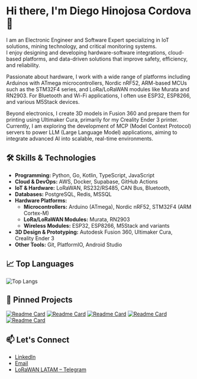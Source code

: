 # Hi there, I'm Diego Hinojosa Cordova 👋

I am an Electronic Engineer and Software Expert specializing in IoT solutions, mining technology, and critical monitoring systems.  
I enjoy designing and developing hardware-software integrations, cloud-based platforms, and data-driven solutions that improve safety, efficiency, and reliability.  

Passionate about hardware, I work with a wide range of platforms including Arduinos with ATmega microcontrollers, Nordic nRF52, ARM-based MCUs such as the STM32F4 series, and LoRa/LoRaWAN modules like Murata and RN2903. For Bluetooth and Wi-Fi applications, I often use ESP32, ESP8266, and various M5Stack devices.  

Beyond electronics, I create 3D models in Fusion 360 and prepare them for printing using Ultimaker Cura, primarily for my Creality Ender 3 printer. Currently, I am exploring the development of MCP (Model Context Protocol) servers to power LLM (Large Language Model) applications, aiming to integrate advanced AI into scalable, real-time environments.


## 🛠 Skills & Technologies
- **Programming:** Python, Go, Kotlin, TypeScript, JavaScript
- **Cloud & DevOps:** AWS, Docker, Supabase, GitHub Actions
- **IoT & Hardware:** LoRaWAN, RS232/RS485, CAN Bus, Bluetooth, 
- **Databases:** PostgreSQL, Redis, MSSQL
- **Hardware Platforms:**
  - **Microcontrollers:** Arduino (ATmega), Nordic nRF52, STM32F4 (ARM Cortex-M)
  - **LoRa/LoRaWAN Modules:** Murata, RN2903
  - **Wireless Modules:** ESP32, ESP8266, M5Stack and variants
- **3D Design & Prototyping:** Autodesk Fusion 360, Ultimaker Cura, Creality Ender 3
- **Other Tools:** Git, PlatformIO, Android Studio

## 📈 Top Languages
![Top Langs](http://github-profile-summary-cards.vercel.app/api/cards/repos-per-language?username=dhinojosac&theme=default)

## 📌 Pinned Projects
[![Readme Card](https://github-readme-stats.vercel.app/api/pin/?username=dhinojosac&repo=ts-template-mcp)](https://github.com/anuraghazra/github-readme-stats)
[![Readme Card](https://github-readme-stats.vercel.app/api/pin/?username=dhinojosac&repo=gowazapp)](https://github.com/anuraghazra/github-readme-stats)
[![Readme Card](https://github-readme-stats.vercel.app/api/pin/?username=dhinojosac&repo=STM32F4_RT_DSP)](https://github.com/anuraghazra/github-readme-stats)
[![Readme Card](https://github-readme-stats.vercel.app/api/pin/?username=dhinojosac&repo=attiny85_avr_blink)](https://github.com/anuraghazra/github-readme-stats)
[![Readme Card](https://github-readme-stats.vercel.app/api/pin/?username=dhinojosac&repo=pdf_watermarker_gui)](https://github.com/anuraghazra/github-readme-stats)


## 📫 Let's Connect
- [LinkedIn](https://www.linkedin.com/in/dhinojosac/)  
- [Email](mailto:d.hinojosa.cordova@gmail.com)  
- [LoRaWAN LATAM – Telegram](https://t.me/LorawanLatam)

